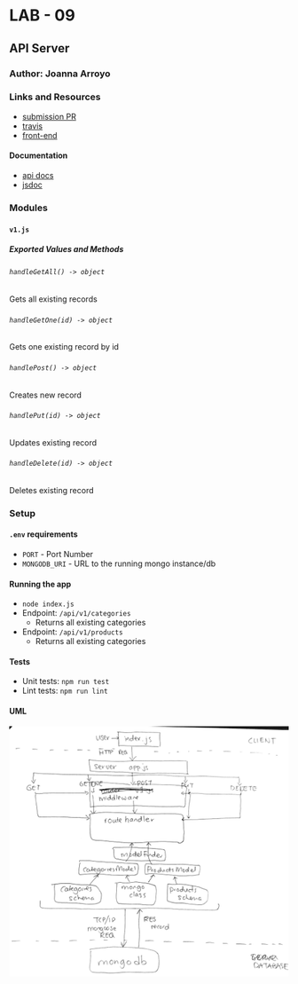 # LAB - 09

## API Server

### Author: Joanna Arroyo

### Links and Resources
* [submission PR](https://github.com/joanna-401-advanced-javascript/lab-09-api-server/pull/1)
* [travis](https://travis-ci.com/joanna-401-advanced-javascript/lab-09-api-server)
* [front-end](https://joanna-lab-09.herokuapp.com/)

#### Documentation
* [api docs](./docs/swagger.json)
* [jsdoc](https://joanna-lab-09.herokuapp.com/docs)

### Modules
#### `v1.js`
##### Exported Values and Methods

###### `handleGetAll() -> object`
Gets all existing records

###### `handleGetOne(id) -> object`
Gets one existing record by id

###### `handlePost() -> object`
Creates new record

###### `handlePut(id) -> object`
Updates existing record

###### `handleDelete(id) -> object`
Deletes existing record


### Setup
#### `.env` requirements
* `PORT` - Port Number
* `MONGODB_URI` - URL to the running mongo instance/db

#### Running the app
* `node index.js`
* Endpoint: `/api/v1/categories`
  * Returns all existing categories
* Endpoint: `/api/v1/products`
  * Returns all existing categories
  
#### Tests
* Unit tests: `npm run test`
* Lint tests: `npm run lint`

#### UML
![UML Image](./uml.jpg)